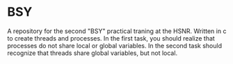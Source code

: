 # BSY
A repository for the second "BSY" practical traning at the HSNR. Written in c to create threads and processes.
In the first task, you should realize that processes do not share local or global variables. In the second task should recognize that threads share global variables, but not local.
